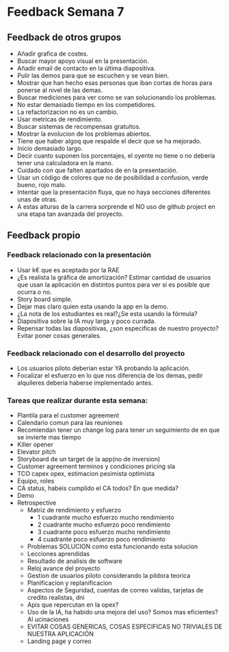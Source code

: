 # Feedback Semana 7

## Feedback de otros grupos

- Añadir grafica de costes.
- Buscar mayor apoyo visual en la presentación.
- Añadir email de contacto en la última diapositiva.
- Pulir las demos para que se escuchen y se vean bien.
- Mostrar que han hecho esas personas que iban cortas de horas para ponerse al nivel de las demas.
- Buscar mediciones para ver como se van solucionando los problemas.
- No estar demasiado tiempo en los competidores.
- La refactorizacion no es un cambio.
- Usar metricas de rendimiento.
- Buscar sistemas de recompensas gratuitos.
- Mostrar la evolucion de los problemas abiertos.
- Tiene que haber algoq que respalde el decir que se ha mejorado.
- Inicio demasiado largo.
- Decir cuanto suponen los porcentajes, el oyente no tiene o no deberia tener una calculadora en la mano.
- Cuidado con que falten apartados de en la presentación.
- Usar un código de colores que no de posibilidad a confusion, verde bueno, rojo malo.
- Intentar que la presentación fluya, que no haya secciones diferentes unas de otras.
- A estas alturas de la carrera sorprende el NO uso de github project en una etapa tan avanzada del proyecto.

## Feedback propio

### Feedback relacionado con la presentación

- Usar k€ que es aceptado por la RAE
- ¿Es realista la gráfica de amortización? Estimar cantidad de usuarios que usan la aplicación en distintos puntos para ver si es posible que ocurra o no.
- Story board simple.
- Dejar mas claro quien esta usando la app en la demo.
- ¿La nota de los estudiantes es real?¿Se esta usando la fórmula?
- Diapositiva sobre la IA muy larga y poco currada.
- Repensar todas las diapositivas, ¿son especificas de nuestro proyecto? Evitar poner cosas generales.

### Feedback relacionado con el desarrollo del proyecto

- Los usuarios piloto deberian estar YA probando la aplicación.
- Focalizar el esfuerzo en lo que nos diferencia de los demas, pedir alquileres deberia haberse implementado antes.

### Tareas que realizar durante esta semana:

- Plantila para el customer agreement
- Calendario comun para las reuniones
- Recomiendan tener un change log para tener un seguimiento de en que se invierte mas tiempo
- Killer opener
- Elevator pitch
- Storyboard de un target de la app(no de inversion)
- Customer agreement terminos y condiciones pricing sla
- TCO capex opex, estimacion pesimista optimista
- Equipo, roles
- CA status, habeis cumplido el CA todos? En que medida?
- Demo
- Retrospective
    - Matriz de rendimiento y esfuerzo
        - 1 cuadrante mucho esfuerzo mucho rendimiento
        - 2 cuadrante mucho esfuerzo poco rendimiento
        - 3 cuadrante poco esfuerzo mucho rendimiento
        - 4 cuadrante poco esfuerzo poco rendimiento
    - Problemas SOLUCION como esta funcionando esta solucion
    - Lecciones aprendidas
    - Resultado de analisis de software
    - Reloj avance del proyecto
    - Gestion de usuarios piloto considerando la pildora teorica
    - Planificacion y replanificacion
    - Aspectos de Seguridad, cuentas de correo validas, tarjetas de credito realistas, dni
    - Apis que repercutan en la opex?
    - Uso de la IA, ha habido una mejora del uso? Somos mas eficientes? Al ucinaciones
    - EVITAR COSAS GENERICAS, COSAS ESPECIFICAS NO TRIVIALES DE NUESTRA APLICACIÓN
    - Landing page y correo 
